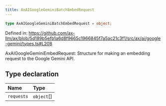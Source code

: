```yaml
---
title: AxAIGoogleGeminiBatchEmbedRequest
---
```


```ts
type AxAIGoogleGeminiBatchEmbedRequest = object;
```

Defined in: https://github.com/ax-llm/ax/blob/5d189b5efb1a6d8f9665c1966845f7a5ac21c3f1/src/ax/ai/google-gemini/types.ts#L208

AxAIGoogleGeminiEmbedRequest: Structure for making an embedding request to the Google Gemini API.

## Type declaration

| Name | Type |
| :------ | :------ |
| <a id="requests"></a> `requests` | `object`[] |
